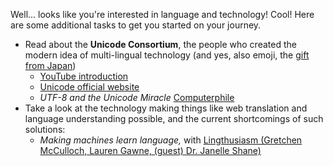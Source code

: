 Well... looks like you're interested in language and technology! Cool! Here are some additional tasks to get you started on your journey.

 - Read about the **Unicode Consortium**, the people who created the modern idea of multi-lingual technology (and yes, also emoji, the [gift from Japan](https://youtu.be/5OPkGQoPeHk))
     - [YouTube introduction](https://youtu.be/-n2nlPHEMG8)
     - [Unicode official website](https://home.unicode.org/basic-info/overview/)
     - *UTF-8 and the Unicode Miracle* [Computerphile](https://youtu.be/MijmeoH9LT4)
 - Take a look at the technology making things like web translation and language understanding possible, and the current shortcomings of such solutions:
     -  *Making machines learn language,* with [Lingthusiasm (Gretchen McCulloch, Lauren Gawne, (guest) Dr. Janelle Shane)](https://soundcloud.com/lingthusiasm/40-making-machines-learn-language-interview-with-janelle-shane)